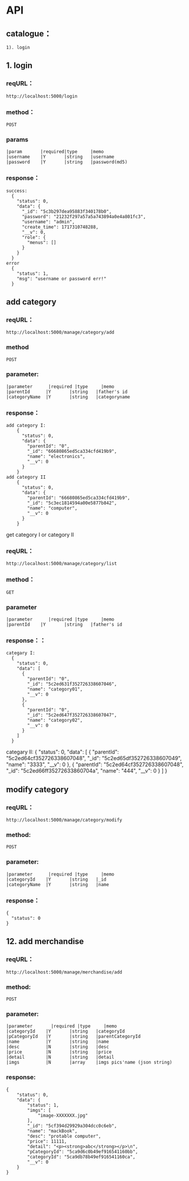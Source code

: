 # API

## catalogue：
	1). login

## 1. login

### reqURL：
	http://localhost:5000/login

### method：
	POST

### params
	|param		 |required|type     |memo
	|username    |Y       |string   |username
	|password    |Y       |string   |password(md5)

### response：
	success:
      {
        "status": 0,
        "data": {
          "_id": "5c3b297dea95883f340178b0",
          "password": "21232f297a57a5a743894a0e4a801fc3",
          "username": "admin",
          "create_time": 1717310748288,
          "__v": 0,
          "role": {
            "menus": []
          }
        }
      }
	error
	  {
        "status": 1,
        "msg": "username or password err!"
      }


##  add category
### reqURL：
    http://localhost:5000/manage/category/add

### method
    POST

### parameter:

    |parameter		|required |type     |memo
    |parentId      |Y       |string   |father's id
    |categoryName  |Y       |string   |categoryname

### response：
    add category I:
        {
          "status": 0,
          "data": {
            "parentId": "0",
            "_id": "66680865ed5ca334cfd419b9",
            "name": "electronics",
            "__v": 0
          }
        }
    add category II
        {
          "status": 0,
          "data": {
            "parentId": "66680865ed5ca334cfd419b9",
            "_id": "5c3ec1814594a00e5877b842",
            "name": "computer",
            "__v": 0
          }
        }      

get category I or category II
### reqURL：
	http://localhost:5000/manage/category/list

### method：
	GET

### parameter 
	|parameter		|required |type     |memo
	|parentId    |Y       |string   |father's id

### response：：
    categary I:
      {
        "status": 0,
        "data": [
          {
            "parentId": "0",
            "_id": "5c2ed631f352726338607046",
            "name": "category01",
            "__v": 0
          },
          {
            "parentId": "0",
            "_id": "5c2ed647f352726338607047",
            "name": "category02",
            "__v": 0
          }
        ]
      }
   categary II:
      {
        "status": 0,
        "data": [
          {
            "parentId": "5c2ed64cf352726338607048",
            "_id": "5c2ed65df352726338607049",
            "name": "3333",
            "__v": 0
          },
          {
            "parentId": "5c2ed64cf352726338607048",
            "_id": "5c2ed66ff35272633860704a",
            "name": "444",
            "__v": 0
          }
        ]
      }
  
      
## modify category
### reqURL：
    http://localhost:5000/manage/category/modify

### method:
    POST

### parameter:

    |parameter		|required |type     |memo
    |categoryId    |Y       |string   |_id
    |categoryName  |Y       |string   |name

### response：
    {
      "status": 0
    }

## 12. add merchandise
### reqURL：
    http://localhost:5000/manage/merchandise/add

### method:
    POST

### parameter:
    |parameter		 |required |type     |memo
    |categoryId    |Y       |string   |categoryId
    |pCategoryId   |Y       |string   |parentCategoryId
    |name          |Y       |string   |name
    |desc          |N       |string   |desc
    |price         |N       |string   |price
    |detail        |N       |string   |detail
    |imgs          |N       |array    |imgs pics'name (json string)
### response:
    {
        "status": 0,
        "data": {
            "status": 1,
            "imgs": [
                "image-XXXXXXX.jpg"
            ],
            "_id": "5cf394d29929a304dcc0c6eb",
            "name": "mackBook",
            "desc": "protable computer",
            "price": 11111,
            "detail": "<p><strong>abc</strong></p>\n",
            "pCategoryId": "5ca9d6c0b49ef916541160bb",
            "categoryId": "5ca9db78b49ef916541160ca",
            "__v": 0
        }
    }
